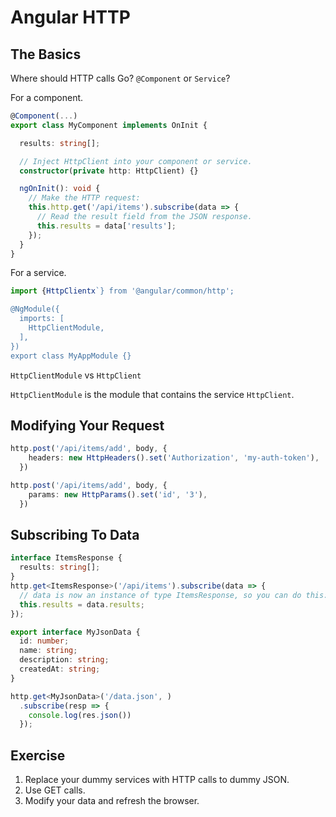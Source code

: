 # Angular HTTP #

## The Basics ##

Where should HTTP calls Go? `@Component` or `Service`?

For a component.

```typescript
@Component(...)
export class MyComponent implements OnInit {

  results: string[];

  // Inject HttpClient into your component or service.
  constructor(private http: HttpClient) {}

  ngOnInit(): void {
    // Make the HTTP request:
    this.http.get('/api/items').subscribe(data => {
      // Read the result field from the JSON response.
      this.results = data['results'];
    });
  }
}
```

For a service.

```typescript
import {HttpClientx`} from '@angular/common/http';

@NgModule({
  imports: [
    HttpClientModule,
  ],
})
export class MyAppModule {}
```

`HttpClientModule` vs `HttpClient`

`HttpClientModule` is the module that contains the service `HttpClient`.

## Modifying Your Request ##

```typescript
http.post('/api/items/add', body, {
    headers: new HttpHeaders().set('Authorization', 'my-auth-token'),
  })
```

```typescript
http.post('/api/items/add', body, {
    params: new HttpParams().set('id', '3'),
  })
```

## Subscribing To Data ##

```typescript
interface ItemsResponse {
  results: string[];
}
http.get<ItemsResponse>('/api/items').subscribe(data => {
  // data is now an instance of type ItemsResponse, so you can do this:
  this.results = data.results;
});
```

```typescript
export interface MyJsonData {
  id: number;
  name: string;
  description: string;
  createdAt: string;
}

http.get<MyJsonData>('/data.json', )
  .subscribe(resp => {
    console.log(res.json())
  });
```

## Exercise ##

1. Replace your dummy services with HTTP calls to dummy JSON. 
2. Use GET calls.
3. Modify your data and refresh the browser.
